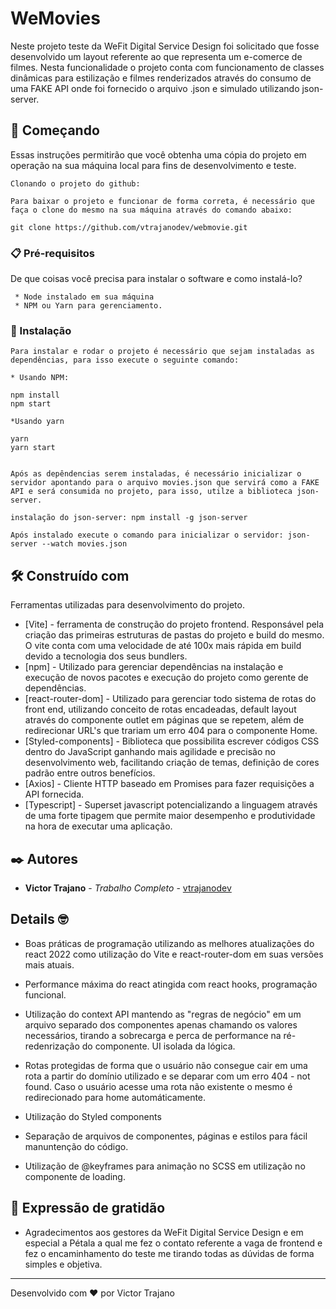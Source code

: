 # WeMovies

Neste projeto teste da WeFit Digital Service Design foi solicitado que fosse desenvolvido um layout referente ao que representa um e-comerce de filmes. Nesta funcionalidade o projeto conta com funcionamento de classes dinâmicas para estilização e filmes renderizados através do consumo de uma FAKE API onde foi fornecido o arquivo .json e simulado utilizando json-server. 

## 🚀 Começando

Essas instruções permitirão que você obtenha uma cópia do projeto em operação na sua máquina local para fins de desenvolvimento e teste.

```
Clonando o projeto do github:

Para baixar o projeto e funcionar de forma correta, é necessário que faça o clone do mesmo na sua máquina através do comando abaixo: 

git clone https://github.com/vtrajanodev/webmovie.git

```

### 📋 Pré-requisitos

De que coisas você precisa para instalar o software e como instalá-lo?

```
 * Node instalado em sua máquina
 * NPM ou Yarn para gerenciamento.

```

### 🔧 Instalação

```
Para instalar e rodar o projeto é necessário que sejam instaladas as dependências, para isso execute o seguinte comando:

* Usando NPM:

npm install
npm start

*Usando yarn

yarn
yarn start


Após as depêndencias serem instaladas, é necessário inicializar o servidor apontando para o arquivo movies.json que servirá como a FAKE API e será consumida no projeto, para isso, utilze a biblioteca json-server.

instalação do json-server: npm install -g json-server

Após instalado execute o comando para inicializar o servidor: json-server --watch movies.json

```

## 🛠️ Construído com

Ferramentas utilizadas para desenvolvimento do projeto.

* [Vite] - ferramenta de construção do projeto frontend. Responsável pela criação das primeiras estruturas de pastas do projeto e build do mesmo. O vite conta com uma velocidade de até 100x mais rápida em build devido a tecnologia dos seus bundlers.
* [npm] - Utilizado para gerenciar dependências na instalação e execução de novos pacotes e execução do projeto como gerente de dependências.
* [react-router-dom] - Utilizado para gerenciar todo sistema de rotas do front end, utilizando conceito de rotas encadeadas, default layout através do componente outlet em páginas que se repetem, além de redirecionar URL's que trariam um erro 404 para o componente Home.
* [Styled-components] - Biblioteca que possibilita escrever códigos CSS dentro do JavaScript ganhando mais agilidade e precisão no desenvolvimento web, facilitando criação de temas, definição de cores padrão entre outros benefícios.
* [Axios] - Cliente HTTP baseado em Promises para fazer requisições a API fornecida.
* [Typescript] - Superset javascript potencializando a linguagem através de uma forte tipagem que permite maior desempenho e produtividade na hora de executar uma aplicação.

## ✒️ Autores


* **Victor Trajano** - *Trabalho Completo* - [vtrajanodev](https://github.com/vtrajanodev)

## Details 🤓

* Boas práticas de programação utilizando as melhores atualizações do react 2022 como utilização do Vite e react-router-dom em suas versões mais atuais.

* Performance máxima do react atingida com react hooks, programação funcional.

* Utilização do context API mantendo as "regras de negócio" em um arquivo separado dos componentes apenas chamando os valores necessários, tirando a sobrecarga e perca de performance na ré-redenrização do componente. UI isolada da lógica.

* Rotas protegidas de forma que o usuário não consegue cair em uma rota a partir do domínio utilizado e se deparar com um erro 404 - not found. Caso o usuário acesse uma rota não existente o mesmo é redirecionado para home automáticamente. 

* Utilização do Styled components

* Separação de arquivos de componentes, páginas e estilos para fácil manuntenção do código.

* Utilização de @keyframes para animação no SCSS em utilização no componente de loading.

## 🎁 Expressão de gratidão

* Agradecimentos aos gestores da WeFit Digital Service Design e em especial a Pétala a qual me fez o contato referente a vaga de frontend e fez o encaminhamento do teste me tirando todas as dúvidas de forma simples e objetiva. 


---
Desenvolvido com ❤️ por Victor Trajano
